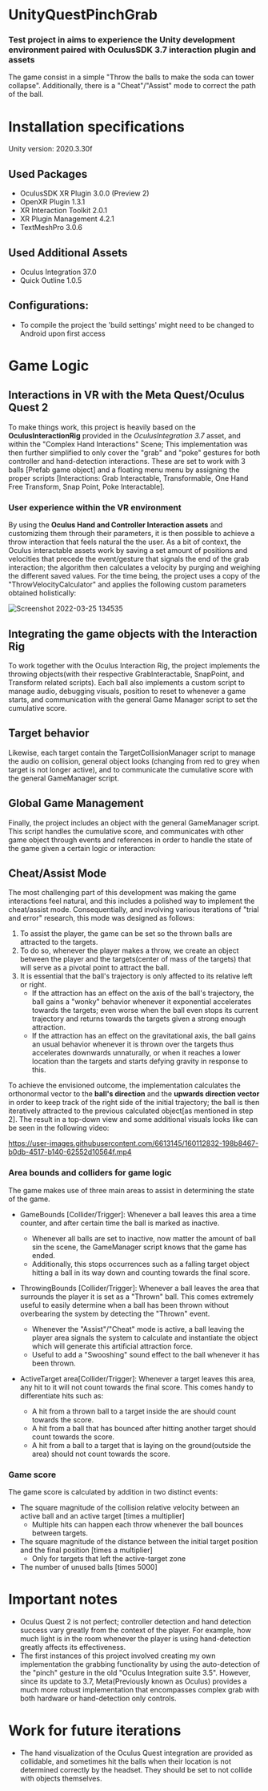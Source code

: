 # UnityQuestPinchGrab
### Test project in aims to experience the Unity development environment paired with OculusSDK 3.7 interaction plugin and assets
The game consist in a simple "Throw the balls to make the soda can tower collapse". 
Additionally, there is a "Cheat"/"Assist" mode to correct the path of the ball.

# Installation specifications
Unity version: 2020.3.30f
## Used Packages
* OculusSDK XR Plugin 3.0.0 (Preview 2)
* OpenXR Plugin 1.3.1
* XR Interaction Toolkit 2.0.1
* XR Plugin Management 4.2.1
* TextMeshPro 3.0.6
## Used Additional Assets
* Oculus Integration 37.0
* Quick Outline 1.0.5

## Configurations:
* To compile the project the 'build settings' might need to be changed to Android upon first access


# Game Logic


## Interactions in VR with the Meta Quest/Oculus Quest 2

To make things work, this project is heavily based on the **OculusInteractionRig** provided in the *OculusIntegration 3.7* asset, and within the "Complex Hand Interactions" Scene; This implementation was then further simplified to only cover the "grab" and "poke" gestures for both controller and hand-detection interactions. These are set to work with 3 balls [Prefab game object] and a floating menu menu by assigning the proper scripts [Interactions: Grab Interactable, Transformable, One Hand Free Transform, Snap Point, Poke Interactable].

### User experience within the VR environment
By using the **Oculus Hand and Controller Interaction assets** and customizing them through their parameters, it is then possible to achieve a throw interaction that feels natural the the user. As a bit of context, the Oculus interactable assets work by saving a set amount of positions and velocities that precede the event/gesture that signals the end of the grab interaction; the algorithm then calculates a velocity by purging and weighing the different saved values. For the time being, the project uses a copy of the "ThrowVelocityCalculator" and applies the following custom parameters obtained holistically:

![Screenshot 2022-03-25 134535](https://user-images.githubusercontent.com/6613145/160115128-b792f1ef-c268-4e69-8f24-79f3f02d3f7d.jpg)

## Integrating the game objects with the Interaction Rig
To work together with the Oculus Interaction Rig, the project implements the throwing objects(with their respective GrabInteractable, SnapPoint, and Transform related scripts). Each ball also implements a custom script to manage audio, debugging visuals, position to reset to whenever a game starts, and communication with the general Game Manager script to set the cumulative score.

## Target behavior
Likewise, each target contain the TargetCollisionManager script to manage the audio on collision, general object looks (changing from red to grey when target is not longer active), and to communicate the cumulative score with the general GameManager script.

## Global Game Management
Finally, the project includes an object with the general GameManager script. This script handles the cumulative score, and communicates with other game object through events and references in order to handle the state of the game given a certain logic or interaction:

## Cheat/Assist Mode
The most challenging part of this development was making the game interactions feel natural, and this includes a polished way to implement the cheat/assist mode. Consequentially, and involving various iterations of "trial and error" research, this mode was designed as follows:

1) To assist the player, the game can be set so the thrown balls are attracted to the targets.
2) To do so, whenever the player makes a throw, we create an object between the player and the targets(center of mass of the targets) that will serve as a pivotal point to attract the ball.
3) It is essential that the ball's trajectory is only affected to its relative left or right. 
   * If the attraction has an effect on the axis of the ball's trajectory, the ball gains a "wonky" behavior whenever it exponential accelerates towards the targets; even worse when the ball even stops its current trajectory and returns towards the targets given a strong enough attraction.
   * If the attraction has an effect on the gravitational axis, the ball gains an usual behavior whenever it is thrown over the targets thus accelerates downwards unnaturally, or when it reaches a lower location than the targets and starts defying gravity in response to this.

To achieve the envisioned outcome, the implementation calculates the orthonormal vector to the **ball's direction** and the **upwards direction vector** in order to keep track of the right side of the initial trajectory; the ball is then iteratively attracted to the previous calculated object[as mentioned in step 2]. The result in a top-down view and some additional visuals looks like can be seen in the following video:

https://user-images.githubusercontent.com/6613145/160112832-198b8467-b0db-4517-b140-62552d10564f.mp4



### Area bounds and colliders for game logic
The game makes use of three main areas to assist in determining the state of the game.

* GameBounds [Collider/Trigger]: Whenever a ball leaves this area a time counter, and after certain time the ball is marked as inactive.
  * Whenever all balls are set to inactive, now matter the amount of ball sin the scene, the GameManager script knows that the game has ended.
  * Additionally, this stops occurrences such as a falling target object hitting a ball in its way down and counting towards the final score.

* ThrowingBounds [Collider/Trigger]: Whenever a ball leaves the area that surrounds the player it is set as a "Thrown" ball. This comes extremely useful to easily determine when a ball has been thrown without overbearing the system by detecting the "Thrown" event.

  * Whenever the "Assist"/"Cheat" mode is active, a ball leaving the player area signals the system to calculate and instantiate the object which will generate this artificial attraction force.
  * Useful to add a "Swooshing" sound effect to the ball whenever it has been thrown.

* ActiveTarget area[Collider/Trigger]: Whenever a target leaves this area, any hit to it will not count towards the final score. This comes handy to differentiate hits such as:
  * A hit from a thrown ball to a target inside the are should count towards the score.
  * A hit from a ball that has bounced after hitting another target should count towards the score.
  * A hit from a ball to a target that is laying on the ground(outside the area) should not count towards the score.

### Game score
The game score is calculated by addition in two distinct events:
* The square magnitude of the collision relative velocity between an active ball and an active target [times a multiplier]
  * Multiple hits can happen each throw whenever the ball bounces between targets.
* The square magnitude of the distance between the initial target position and the final position [times a multiplier]
  * Only for targets that left the active-target zone
* The number of unused balls [times 5000]


# Important notes
* Oculus Quest 2 is not perfect; controller detection and hand detection success vary greatly from the context of the player. For example, how much light is in the room whenever the player is using hand-detection greatly affects its effectiveness.
* The first instances of this project involved creating my own implementation the grabbing functionality by using the auto-detection of the "pinch" gesture in the old "Oculus Integration suite 3.5". However, since its update to 3.7, Meta(Previously known as Oculus) provides a much more robust implementation that encompasses complex grab with both hardware or hand-detection only controls.

# Work for future iterations

* The hand visualization of the Oculus Quest integration are provided as collidable, and sometimes hit the balls when their location is not determined correctly by the headset. They should be set to not collide with objects themselves.